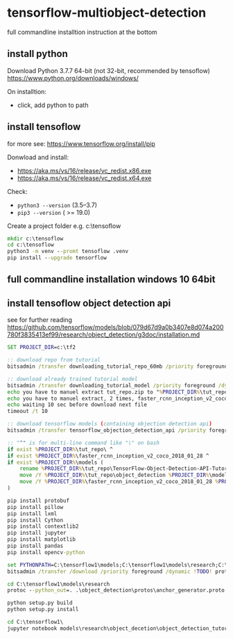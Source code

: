 # tensorflow-multiobject-detection
full commandline installtion instruction at the bottom

## install python
Download Python 3.7.7 64-bit (not 32-bit, recommended by tensoflow)
https://www.python.org/downloads/windows/

On installtion:
 - click, add python to path


## install tensoflow
for more see: https://www.tensorflow.org/install/pip

Donwload and install:
- https://aka.ms/vs/16/release/vc_redist.x86.exe
- https://aka.ms/vs/16/release/vc_redist.x64.exe

Check:
 - `python3 --version` (3.5–3.7)
 - `pip3 --version` ( >= 19.0)


Create a project folder e.g. c:\tensoflow
```cmd
mkdir c:\tensoflow
cd c:\tensoflow
python3 -m venv --promt tensoflow .venv
pip install --upgrade tensorflow
```


## full commandline installation windows 10 64bit

## install tensoflow object detection api
see for further reading https://github.com/tensorflow/models/blob/079d67d9a0b3407e8d074a200780f3835413ef99/research/object_detection/g3doc/installation.md
```cmd
SET PROJECT_DIR=c:\tf2

:: download repo from tutorial
bitsadmin /transfer downloading_tutorial_repo_60mb /priority foreground /dynamic https://github.com/EdjeElectronics/TensorFlow-Object-Detection-API-Tutorial-Train-Multiple-Objects-Windows-10/archive/master.zip "%PROJECT_DIR%\tut_repo.zip"

:: download already trained tutorial model
bitsadmin /transfer downloading_tutorial_model /priority foreground /dynamic http://download.tensorflow.org/models/object_detection/faster_rcnn_inception_v2_coco_2018_01_28.tar.gz "%PROJECT_DIR%\faster_rcnn_inception_v2_coco_2018_01_28.tar.gz"
echo you have to manuel extract tut_repo.zip to "%PROJECT_DIR%\tut_repo"
echo you have to manuel extract, 2 times, faster_rcnn_inception_v2_coco_2018_01_28.tar.gz to "%PROJECT_DIR%\faster_rcnn_inception_v2_coco_2018_01_28"
echo waiting 10 sec before download next file
timeout /t 10

:: download tensorflow models (containing objection detection api)
bitsadmin /transfer tensorflow_objection_detection_api /priority foreground /dynamic https://github.com/tensorflow/models/archive/079d67d9a0b3407e8d074a200780f3835413ef99.zip "%PROJECT_DIR%\models.zip"

:: "^" is for multi-line command like "\" on bash
if exist %PROJECT_DIR%\tut_repo\ ^
if exist %PROJECT_DIR%\faster_rcnn_inception_v2_coco_2018_01_28 ^
if exist %PROJECT_DIR%\models (
	rename %PROJECT_DIR%\tut_repo\TensorFlow-Object-Detection-API-Tutorial-Train-Multiple-Objects-Windows-10-master object_detection
	move /Y %PROJECT_DIR%\tut_repo\object_detection %PROJECT_DIR%\models\research\
	move /Y %PROJECT_DIR%\faster_rcnn_inception_v2_coco_2018_01_28 %PROJECT_DIR%\models\research\object_detection\faster_rcnn_inception_v2_coco_2018_01_28
)

pip install protobuf
pip install pillow
pip install lxml
pip install Cython
pip install contextlib2
pip install jupyter
pip install matplotlib
pip install pandas
pip install opencv-python

set PYTHONPATH=C:\tensorflow1\models;C:\tensorflow1\models\research;C:\tensorflow1\models\research\slim
bitsadmin /transfer /download /priority foreground /dynamic !TODO! protoc.exe to system32

cd C:\tensorflow1\models\research
protoc --python_out=. .\object_detection\protos\anchor_generator.proto .\object_detection\protos\argmax_matcher.proto .\object_detection\protos\bipartite_matcher.proto .\object_detection\protos\box_coder.proto .\object_detection\protos\box_predictor.proto .\object_detection\protos\eval.proto .\object_detection\protos\faster_rcnn.proto .\object_detection\protos\faster_rcnn_box_coder.proto .\object_detection\protos\grid_anchor_generator.proto .\object_detection\protos\hyperparams.proto .\object_detection\protos\image_resizer.proto .\object_detection\protos\input_reader.proto .\object_detection\protos\losses.proto .\object_detection\protos\matcher.proto .\object_detection\protos\mean_stddev_box_coder.proto .\object_detection\protos\model.proto .\object_detection\protos\optimizer.proto .\object_detection\protos\pipeline.proto .\object_detection\protos\post_processing.proto .\object_detection\protos\preprocessor.proto .\object_detection\protos\region_similarity_calculator.proto .\object_detection\protos\square_box_coder.proto .\object_detection\protos\ssd.proto .\object_detection\protos\ssd_anchor_generator.proto .\object_detection\protos\string_int_label_map.proto .\object_detection\protos\train.proto .\object_detection\protos\keypoint_box_coder.proto .\object_detection\protos\multiscale_anchor_generator.proto .\object_detection\protos\graph_rewriter.proto .\object_detection\protos\calibration.proto .\object_detection\protos\flexible_grid_anchor_generator.proto

python setup.py build
python setup.py install

cd C:\tensorflow1\
jupyter notebook models\research\object_decetion\object_detection_tutorial.ipynb
```
